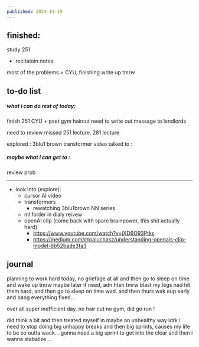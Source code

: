 ```yaml
---
published: 2024-11-19
---
```

## finished:

study 251
- recitatoin notes

most of the problems + CYU, finishing write up tmrw
## to-do list

##### what i can do rest of today:
finish 251 CYU + pset 
gym
haircut
need to write out message to landlords

need to review missed 251 lecture, 281 lecture 

explored : 3blu1 brown transformer video 
talked to :  

##### maybe what i can get to :
review prob

---

- look into (explore):
	- cursor AI video
	- transformers
		- rewatching 3blu1brown NN series
	- ml folder in dialy reivew
	- openAI clip (come back with spare brainpower, this shit actually hard)
		- https://www.youtube.com/watch?v=jXD6O93Ptks
		- https://medium.com/@paluchasz/understanding-openais-clip-model-6b52bade3fa3
## journal

planning to work hard today, no griefage at all and then go to sleep on time and wake up tmrw maybe later if need, adn hten tmrw blast my legs nad hit them hard, and then go to sleep on time wed. and then thurs wak eup early and bang everything fixed...

over all super inefficient day. no hair cut no gym, did go run !

did think a bit
and then treated myself
in maybe an unhealthy way idrk
i need to stop doing big unhappy breaks and then big sprints, causes my life to be so outta wack...
gonna need a big sprint to get into the clear and then i wanna stabalize
...